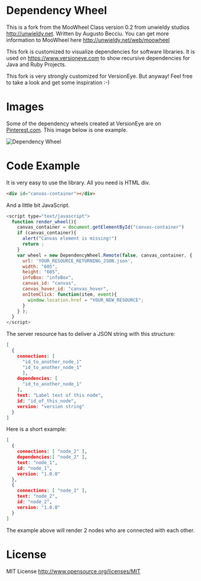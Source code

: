 Dependency Wheel
================

This is a fork from the MooWheel Class version 0.2 from unwieldy studios <http://unwieldy.net>. Written by Augusto Becciu. You can get more information to MooWheel here <http://unwieldy.net/web/moowheel>

This fork is customized to visualize dependencies for software libraries.
It is used on <https://www.versioneye.com> to show recursive dependencies for Java and Ruby Projects.

This fork is very strongly customized for VersionEye. But anyway! Feel free to take a look and get some inspiration :-)

Images
==
Some of the dependency wheels created at VersionEye are on [Pinterest.com](http://pinterest.com/versioneye/pins/). This image below is one example.

![](http://robertreiz.files.wordpress.com/2013/05/screen-shot-2013-05-22-at-3-39-17-pm.png "Dependency Wheel")

Code Example
==
It is very easy to use the library. All you need is HTML div.

```html
<div id="canvas-container"></div>
```

And a little bit JavaScript.

```JavaScript
<script type="text/javascript">
  function render_wheel(){
    canvas_container = document.getElementById("canvas-container")
    if (canvas_container){
      alert("Canvas element is missing!")
      return ;
    }
    var wheel = new DependencyWheel.Remote(false, canvas_container, {
      url: 'YOUR_RESOURCE_RETURNING_JSON.json',
      width: "605",
      height: "605",
      infoBox: "infoBox",
      canvas_id: "canvas",
      canvas_hover_id: "canvas_hover",
      onItemClick: function(item, event){
        window.location.href = "YOUR_NEW_RESOURCE";
      }
    } );
  }
</script>
```

The server resource has to deliver a JSON string with this structure:

```JSON
[
  {
    connections: [
      "id_to_another_node_1"
      "id_to_another_node_1"
      ],
    dependencies: [
      "id_to_another_node_1"
    ],
    text: "Label text of this node",
    id: "id_of_this_node",
    version: "version string"
  }
]
```

Here is a short example:

```JSON
[
  {
    connections: [ "node_2" ],
    dependencies:[ "node_2" ],
    text: "node_1",
    id: "node_1",
    version: "1.0.0"
  },
  {
    connections: [ "node_1" ],
    text: "node_2",
    id: "node_2",
    version: "1.0.0"
  }
]
```

The example above will render 2 nodes who are connected with each other.

License
==
MIT License <http://www.opensource.org/licenses/MIT>

